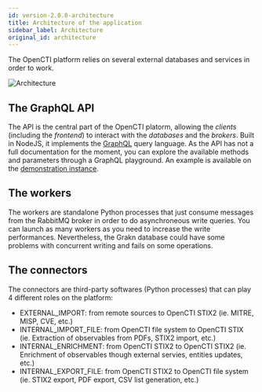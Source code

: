 ```yaml
---
id: version-2.0.0-architecture
title: Architecture of the application
sidebar_label: Architecture
original_id: architecture
---
```


The OpenCTI platform relies on several external databases and services in order to work. 

![Architecture](assets/getting-started/architecture.png "Architecture")

## The GraphQL API

The API is the central part of the OpenCTI platorm, allowing the *clients* (including the *frontend*) to interact with the *databases* and the *brokers*. Built in NodeJS, it implements the [GraphQL](https://graphql.org/) query language. As the API has not a full documentation for the moment, you can explore the available methods and parameters through a GraphQL playground. An example is available on the [demonstration instance](https://demo.opencti.io/graphql).

## The workers

The workers are standalone Python processes that just consume messages from the RabbitMQ broker in order to do asynchroneous write queries. You can launch as many workers as you need to increase the write performances. Nevertheless, the Grakn database could have some problems with concurrent writing and fails on some operations.

## The connectors

The connectors are third-party softwares (Python processes) that can play 4 different roles on the platform:

- EXTERNAL_IMPORT: from remote sources to OpenCTI STIX2 (ie. MITRE, MISP, CVE, etc.)
- INTERNAL_IMPORT_FILE: from OpenCTI file system to OpenCTI STIX (ie. Extraction of observables from PDFs, STIX2 import, etc.)
- INTERNAL_ENRICHMENT: from OpenCTI STIX2 to OpenCTI STIX2 (ie. Enrichment of observables though external servies, entities updates, etc.)
- INTERNAL_EXPORT_FILE: from OpenCTI STIX2 to OpenCTI file system (ie. STIX2 export, PDF export, CSV list generation, etc.)


